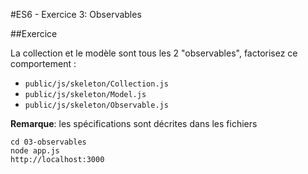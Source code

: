 #ES6 - Exercice 3: Observables

##Exercice

La collection et le modèle sont tous les 2 "observables", factorisez ce comportement :

- `public/js/skeleton/Collection.js`
- `public/js/skeleton/Model.js`
- `public/js/skeleton/Observable.js`

**Remarque**: les spécifications sont décrites dans les fichiers

    cd 03-observables
    node app.js
    http://localhost:3000
